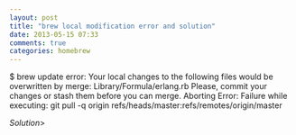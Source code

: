 ```yaml
---
layout: post
title: "brew local modification error and solution"
date: 2013-05-15 07:33
comments: true
categories: homebrew
---
```


$ brew update
       error: Your local changes to the following files would be overwritten by  merge:
        Library/Formula/erlang.rb
      Please, commit your changes or stash them before you can merge.
      Aborting
      Error: Failure while executing: git pull -q origin refs/heads/master:refs/remotes/origin/master


*Solution*>

